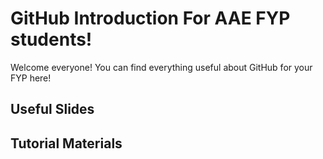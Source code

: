# GitHub Introduction For AAE FYP students!
Welcome everyone! You can find everything useful about GitHub for your FYP here!
## Useful Slides


## Tutorial Materials
